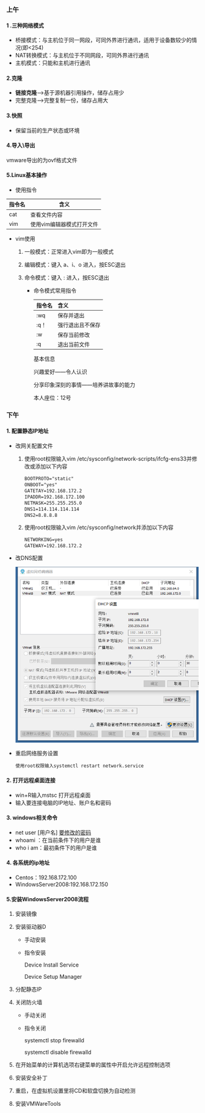 ### 上午

#### 1 .三种网络模式

* 桥接模式：与主机位于同一网段，可同外界进行通讯，适用于设备数较少的情况(即<254)
* NAT转换模式：与主机位于不同网段，可同外界进行通讯
* 主机模式：只能和主机进行通讯

#### 2.克隆

* **链接克隆**——>基于源机器引用操作，储存占用少
* 完整克隆——>完整复制一份，储存占用大

#### 3.快照

* 保留当前的生产状态或环境

#### 4.导入\导出 

vmware导出的为ovf格式文件

#### 5.Linux基本操作

*  使用指令

  | 指令名 | 含义                      |
  | ------ | ------------------------- |
  | cat    | 查看文件内容              |
  | vim    | 使用vim编辑器模式打开文件 |

* vim使用

  1. 一般模式：正常进入vim即为一般模式

  2. 编辑模式：键入 a、i、o  进入，按ESC退出

  3. 命令模式：键入 :   进入，按ESC退出

     * 命令模式常用指令

       | 指令名 | 含义             |
       | ------ | ---------------- |
       | :wq    | 保存并退出       |
       | :q！   | 强行退出且不保存 |
       | :w     | 保存当前修改     |
       | :q     | 退出当前文件     |

       基本信息

       兴趣爱好——令人认识

       分享印象深刻的事情——培养讲故事的能力

       本人座位：12号

### 下午

#### 1. 配置静态IP地址

* 改网关配置文件

  1. 使用root权限输入vim /etc/sysconfig/network-scripts/ifcfg-ens33并修改或添加以下内容

     ```
     BOOTPROTO="static"
     ONBOOT="yes"
     GATETAY=192.168.172.2
     IPADDR=192.168.172.100
     NETMASK=255.255.255.0
     DNS1=114.114.114.114
     DNS2=8.8.8.8
     ```

  2. 使用root权限输入vim /etc/sysconfig/network并添加以下内容

     ```
     NETWORKING=yes
     GATEWAY=192.168.172.2
     ```

* 改DNS配置

  ![](../../images/7.15-afternoon/更改DNS.png)

* 重启网络服务设置

  ```
  使用root权限输入systemctl restart network.service
  ```

#### 2. 打开远程桌面连接

* win+R输入mstsc 打开远程桌面
* 输入要连接电脑的IP地址、账户名和密码

#### 3. windows相关命令

* net user [用户名] [要修改的密码](建议为A1B2C3..)
* whoami ：在当前条件下的用户是谁
* who i am：最初条件下的用户是谁

#### 4. 各系统的ip地址

* Centos：192.168.172.100
* WindowsServer2008:192.168.172.150

#### 5.安装WindowsServer2008流程

1. 安装镜像

2. 安装驱动器D

   * 手动安装

   * 指令安装

     Device Install Service

     Device Setup Manager

3. 分配静态IP

4. 关闭防火墙

   * 手动关闭

   * 指令关闭

     systemctl stop firewalld

     systemctl disable firewalld

5. 在开始菜单的计算机选项右键菜单的属性中开启允许远程控制选项

6. 安装安全补丁

7. 重启，在虚拟机设置里将CD和软盘切换为自动检测

8. 安装VMWareTools